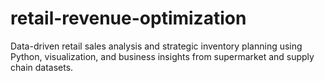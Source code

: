 # retail-revenue-optimization
Data-driven retail sales analysis and strategic inventory planning using Python, visualization, and business insights from supermarket and supply chain datasets.
